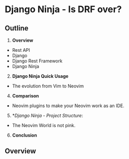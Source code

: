 # Django Ninja - Is DRF over?


## Outline
1. **Overview**
- Rest API
- Django
- Django Rest Framework
- Django Ninja

2. **Django Ninja Quick Usage**
- The evolution from Vim to Neovim

4. **Comparison**
- Neovim plugins to make your Neovim work as an IDE.

5. **Django Ninja - Project Structure*:
- The Neovim World is not pink.

6. **Conclusion**


## Overview

